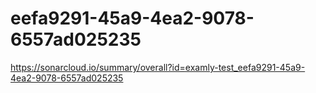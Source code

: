 # eefa9291-45a9-4ea2-9078-6557ad025235
https://sonarcloud.io/summary/overall?id=examly-test_eefa9291-45a9-4ea2-9078-6557ad025235
